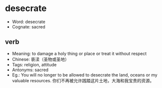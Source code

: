 # desecrate

- Word: desecrate
- Cognate: sacred

## verb

- Meaning: to damage a holy thing or place or treat it without respect
- Chinese: 亵渎（圣物或圣地）
- Tags: religion, attitude
- Antonyms: sacred
- Eg.: You will no longer to be allowed to desecrate the land, oceans or my valuable resources. 你们不再被允许践踏这片土地，大海和我宝贵的资源。

